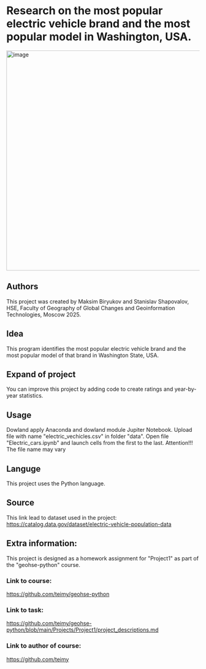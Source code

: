 # Research on the most popular electric vehicle brand and the most popular model in Washington, USA.
<img width="860" height="573" alt="image" src="https://github.com/user-attachments/assets/84bc5d35-69bc-4f0e-929a-f6f5e3e85653" />

## Authors
This project was created by Maksim Biryukov and Stanislav Shapovalov, HSE, Faculty of Geography of Global Changes and Geoinformation Technologies, Moscow 2025. 
## Idea
This program identifies the most popular electric vehicle brand and the most popular model of that brand in Washington State, USA.
## Expand of project
You can improve this project by adding code to create ratings and year-by-year statistics.
## Usage
Dowland apply Anaconda and dowland module Jupiter Notebook. 
Upload file with name "electric_vechicles.csv" in folder "data". Open file "Electric_cars.ipynb" and launch cells from the first to the last. Attention!!! The file name may vary
## Languge 
This project uses the Python language.
## Source
This link lead to dataset used in the project: 
https://catalog.data.gov/dataset/electric-vehicle-population-data
## Extra information:
This project is designed as a homework assignment for "Project1" as part of the "geohse-python" course. 
### Link to course: 
https://github.com/teimy/geohse-python
### Link to task: 
https://github.com/teimy/geohse-python/blob/main/Projects/Project1/project_descriptions.md
### Link to author of course:
https://github.com/teimy
